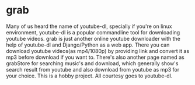 # grab
Many of us heard the name of youtube-dl, specially if you're on linux environment, 
youtube-dl is a popular commandline tool for
downloading youtube videos. grab is just another online youtube downloader 
with the help of youtube-dl and Django/Python as a web app. 
There you can download youtube videos(as mp4/1080p) by providing link and convert it as mp3 before download if you want to. 
There's also another page named as grabStore for searching music's and download, which generally show's search 
result from youtube and also download from youtube as mp3 for your choice.
This is a hobby project. 
All courtesy goes to youtube-dl.

